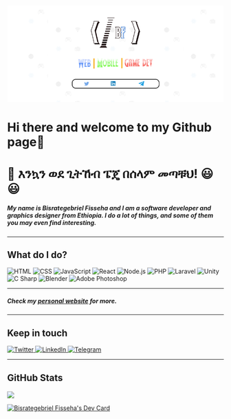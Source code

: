 <img src="/github-banner2.png" alt="banner"/>

# Hi there and welcome to my Github page👋 

# 👋 እንኳን ወደ ጊትኸብ ፔጄ በሰላም መጣቹህ! 😃 :smiley:

##### My name is Bisrategebriel Fisseha and I am a software developer and graphics designer from Ethiopia. I do a lot of things, and some of them you may even find interesting. 
---
## What do I do?
<p>
  <img alt="HTML" src="https://img.shields.io/badge/HTML-E34F26?logo=html5&logoColor=white&style=for-the-badge"/>
  <img alt="CSS" src="https://img.shields.io/badge/CSS-1572B6?logo=css3&logoColor=white&style=for-the-badge"/>
  <img alt="JavaScript" src="https://img.shields.io/badge/JavaScript-F7DF1E?logo=javascript&logoColor=white&style=for-the-badge"/>
  <img alt="React" src="https://img.shields.io/badge/React-61DAFB?logo=react&logoColor=white&style=for-the-badge"/>
  <img alt="Node.js" src="https://img.shields.io/badge/Node.js-339933?logo=node.js&logoColor=white&style=for-the-badge"/>
  <img alt="PHP" src="https://img.shields.io/badge/PHP-777BB4?logo=php&logoColor=white&style=for-the-badge"/>
  <img alt="Laravel" src="https://img.shields.io/badge/Laravel-FF2D20?logo=laravel&logoColor=white&style=for-the-badge"/>
  <img alt="Unity" src="https://img.shields.io/badge/Unity-000000?logo=unity&logoColor=white&style=for-the-badge"/>
  <img alt="C Sharp" src="https://img.shields.io/badge/C Sharp-239120?logo=c-sharp&logoColor=white&style=for-the-badge"/>
  <img alt="Blender" src="https://img.shields.io/badge/Blender-F5792A?logo=blender&logoColor=white&style=for-the-badge"/>
  <img alt="Adobe Photoshop" src="https://img.shields.io/badge/Adobe Photoshop-31A8FF?logo=adobe-photoshop&logoColor=white&style=for-the-badge"/>
</p>

---

##### Check my <a href="#">personal website</a> for more.
---

## Keep in touch
<p>
  <a href="https://www.twitter.com/bisrate22fish">
    <img alt="Twitter" src="https://img.shields.io/badge/twitter-1DA1F2?logo=twitter&logoColor=white&style=for-the-badge"/>
  </a>
  <a href="https://www.linkedin.com/in/bisrategebriel-fisseha-261b4415a/">
    <img alt="LinkedIn" src="https://img.shields.io/badge/linkedin-0077B5?logo=linkedin&logoColor=white&style=for-the-badge"/>
  </a>
  <a href="https://t.me/bisratops">
    <img alt="Telegram" src="https://img.shields.io/badge/telegram-2CA5E0?logo=telegram&logoColor=white&style=for-the-badge"/>
  </a>
</p>

---

## GitHub Stats
<div>
  <img align="center" src="https://github-readme-stats.vercel.app/api?username=bisrategebriel&count_private=true&title_color=0E8EE9&icon_color=0E8EE9&custom_title=Bisrategebriel's+GitHub+Stats&show_icons=true"/>

<a href="https://app.daily.dev/Bisrategebriel"><img src="https://api.daily.dev/devcards/9ec085f568c2492ba746e65c96ae561d.png?r=m54" width="300" alt="Bisrategebriel Fisseha's Dev Card"/></a>  
</div>

<!--
<img align="center" src="https://github-readme-stats.vercel.app/api/top-langs?username=bisrategebriel&hide=html&layout=compact&title_color=0E8EE9&icon_color=4FC08D&bg_color=ffffee&text_color=222222"/>
-->


